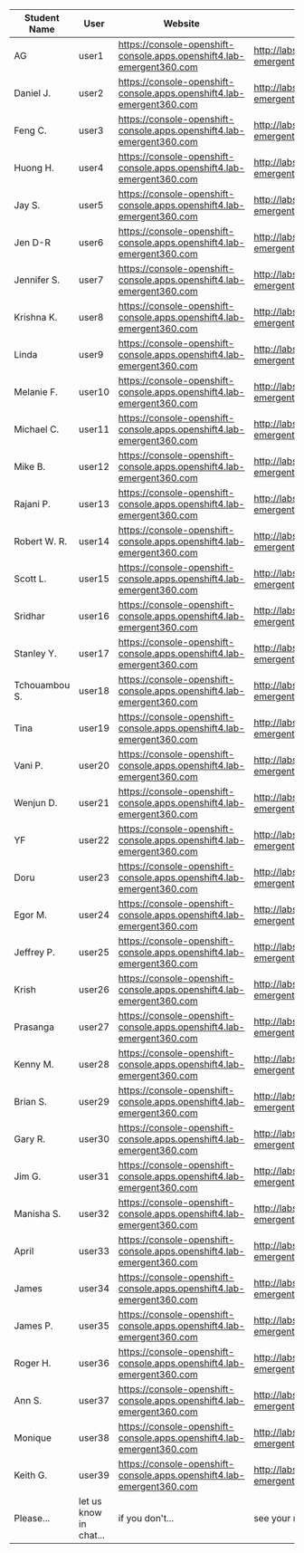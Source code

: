 Student Name | User | Website | Lab Instructions
------------ | ---------------| ---------- | -------------
AG | user1 | https://console-openshift-console.apps.openshift4.lab-emergent360.com | http://labs-emergent360.com/workshops/openshift_4_101/
Daniel J. | user2 | https://console-openshift-console.apps.openshift4.lab-emergent360.com | http://labs-emergent360.com/workshops/openshift_4_101/
Feng C. | user3 | https://console-openshift-console.apps.openshift4.lab-emergent360.com | http://labs-emergent360.com/workshops/openshift_4_101/
Huong H. | user4 | https://console-openshift-console.apps.openshift4.lab-emergent360.com | http://labs-emergent360.com/workshops/openshift_4_101/
Jay S. | user5 | https://console-openshift-console.apps.openshift4.lab-emergent360.com | http://labs-emergent360.com/workshops/openshift_4_101/
Jen D-R | user6 | https://console-openshift-console.apps.openshift4.lab-emergent360.com | http://labs-emergent360.com/workshops/openshift_4_101/
Jennifer S. | user7 | https://console-openshift-console.apps.openshift4.lab-emergent360.com | http://labs-emergent360.com/workshops/openshift_4_101/
Krishna K. | user8 | https://console-openshift-console.apps.openshift4.lab-emergent360.com | http://labs-emergent360.com/workshops/openshift_4_101/
Linda | user9 | https://console-openshift-console.apps.openshift4.lab-emergent360.com | http://labs-emergent360.com/workshops/openshift_4_101/
Melanie F. | user10 | https://console-openshift-console.apps.openshift4.lab-emergent360.com | http://labs-emergent360.com/workshops/openshift_4_101/
Michael C. | user11 | https://console-openshift-console.apps.openshift4.lab-emergent360.com | http://labs-emergent360.com/workshops/openshift_4_101/
Mike B. | user12 | https://console-openshift-console.apps.openshift4.lab-emergent360.com | http://labs-emergent360.com/workshops/openshift_4_101/
Rajani P. | user13 | https://console-openshift-console.apps.openshift4.lab-emergent360.com | http://labs-emergent360.com/workshops/openshift_4_101/
Robert W. R. | user14 | https://console-openshift-console.apps.openshift4.lab-emergent360.com | http://labs-emergent360.com/workshops/openshift_4_101/
Scott L. | user15 | https://console-openshift-console.apps.openshift4.lab-emergent360.com | http://labs-emergent360.com/workshops/openshift_4_101/
Sridhar | user16 | https://console-openshift-console.apps.openshift4.lab-emergent360.com | http://labs-emergent360.com/workshops/openshift_4_101/
Stanley Y. | user17 | https://console-openshift-console.apps.openshift4.lab-emergent360.com | http://labs-emergent360.com/workshops/openshift_4_101/
Tchouambou S. | user18 | https://console-openshift-console.apps.openshift4.lab-emergent360.com | http://labs-emergent360.com/workshops/openshift_4_101/
Tina | user19 | https://console-openshift-console.apps.openshift4.lab-emergent360.com | http://labs-emergent360.com/workshops/openshift_4_101/
Vani P. | user20 | https://console-openshift-console.apps.openshift4.lab-emergent360.com | http://labs-emergent360.com/workshops/openshift_4_101/
Wenjun D. | user21 | https://console-openshift-console.apps.openshift4.lab-emergent360.com | http://labs-emergent360.com/workshops/openshift_4_101/
YF | user22 | https://console-openshift-console.apps.openshift4.lab-emergent360.com | http://labs-emergent360.com/workshops/openshift_4_101/
Doru | user23 | https://console-openshift-console.apps.openshift4.lab-emergent360.com | http://labs-emergent360.com/workshops/openshift_4_101/
Egor M. | user24 | https://console-openshift-console.apps.openshift4.lab-emergent360.com | http://labs-emergent360.com/workshops/openshift_4_101/
Jeffrey P. | user25 | https://console-openshift-console.apps.openshift4.lab-emergent360.com | http://labs-emergent360.com/workshops/openshift_4_101/
Krish | user26 | https://console-openshift-console.apps.openshift4.lab-emergent360.com | http://labs-emergent360.com/workshops/openshift_4_101/
Prasanga | user27 | https://console-openshift-console.apps.openshift4.lab-emergent360.com | http://labs-emergent360.com/workshops/openshift_4_101/
Kenny M. | user28 | https://console-openshift-console.apps.openshift4.lab-emergent360.com | http://labs-emergent360.com/workshops/openshift_4_101/
Brian S. | user29 | https://console-openshift-console.apps.openshift4.lab-emergent360.com | http://labs-emergent360.com/workshops/openshift_4_101/
Gary R. | user30 | https://console-openshift-console.apps.openshift4.lab-emergent360.com | http://labs-emergent360.com/workshops/openshift_4_101/
Jim G. | user31 | https://console-openshift-console.apps.openshift4.lab-emergent360.com | http://labs-emergent360.com/workshops/openshift_4_101/
Manisha S. | user32 | https://console-openshift-console.apps.openshift4.lab-emergent360.com | http://labs-emergent360.com/workshops/openshift_4_101/
April | user33 | https://console-openshift-console.apps.openshift4.lab-emergent360.com | http://labs-emergent360.com/workshops/openshift_4_101
James | user34 | https://console-openshift-console.apps.openshift4.lab-emergent360.com | http://labs-emergent360.com/workshops/openshift_4_101/
James P. | user35 | https://console-openshift-console.apps.openshift4.lab-emergent360.com | http://labs-emergent360.com/workshops/openshift_4_101/
Roger H. | user36 | https://console-openshift-console.apps.openshift4.lab-emergent360.com | http://labs-emergent360.com/workshops/openshift_4_101/
Ann S. | user37 | https://console-openshift-console.apps.openshift4.lab-emergent360.com | http://labs-emergent360.com/workshops/openshift_4_101/
Monique | user38 | https://console-openshift-console.apps.openshift4.lab-emergent360.com | http://labs-emergent360.com/workshops/openshift_4_101/
Keith G. | user39 | https://console-openshift-console.apps.openshift4.lab-emergent360.com | http://labs-emergent360.com/workshops/openshift_4_101/
Please... | let us know in chat... | if you don't... | see your name listed here... :-)




